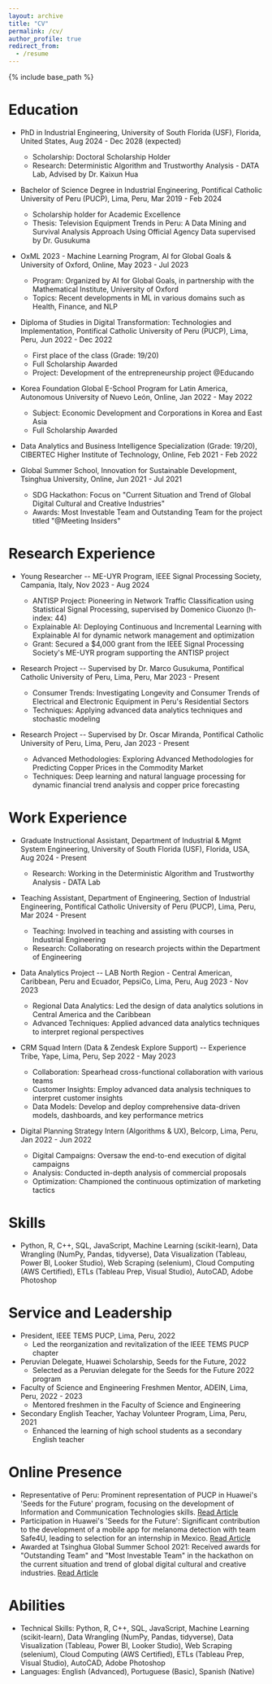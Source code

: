 ```yaml
---
layout: archive
title: "CV"
permalink: /cv/
author_profile: true
redirect_from:
  - /resume
---
```


{% include base_path %}

**Education**
======
* PhD in Industrial Engineering, University of South Florida (USF), Florida, United States, Aug 2024 - Dec 2028 (expected)
  * Scholarship: Doctoral Scholarship Holder
  * Research: Deterministic Algorithm and Trustworthy Analysis - DATA Lab, Advised by Dr. Kaixun Hua
  
* Bachelor of Science Degree in Industrial Engineering, Pontifical Catholic University of Peru (PUCP), Lima, Peru, Mar 2019 - Feb 2024
  * Scholarship holder for Academic Excellence
  * Thesis: Television Equipment Trends in Peru: A Data Mining and Survival Analysis Approach Using Official Agency Data supervised by Dr. Gusukuma
  
* OxML 2023 - Machine Learning Program, AI for Global Goals & University of Oxford, Online, May 2023 - Jul 2023
  * Program: Organized by AI for Global Goals, in partnership with the Mathematical Institute, University of Oxford
  * Topics: Recent developments in ML in various domains such as Health, Finance, and NLP
  
* Diploma of Studies in Digital Transformation: Technologies and Implementation, Pontifical Catholic University of Peru (PUCP), Lima, Peru, Jun 2022 - Dec 2022
  * First place of the class (Grade: 19/20)
  * Full Scholarship Awarded
  * Project: Development of the entrepreneurship project @Educando
  
* Korea Foundation Global E-School Program for Latin America, Autonomous University of Nuevo León, Online, Jan 2022 - May 2022
  * Subject: Economic Development and Corporations in Korea and East Asia
  * Full Scholarship Awarded
  
* Data Analytics and Business Intelligence Specialization (Grade: 19/20), CIBERTEC Higher Institute of Technology, Online, Feb 2021 - Feb 2022

* Global Summer School, Innovation for Sustainable Development, Tsinghua University, Online, Jun 2021 - Jul 2021
  * SDG Hackathon: Focus on "Current Situation and Trend of Global Digital Cultural and Creative Industries"
  * Awards: Most Investable Team and Outstanding Team for the project titled "@Meeting Insiders"

**Research Experience**
======
* Young Researcher -- ME-UYR Program, IEEE Signal Processing Society, Campania, Italy, Nov 2023 - Aug 2024
  * ANTISP Project: Pioneering in Network Traffic Classification using Statistical Signal Processing, supervised by Domenico Ciuonzo (h-index: 44)
  * Explainable AI: Deploying Continuous and Incremental Learning with Explainable AI for dynamic network management and optimization
  * Grant: Secured a \$4,000 grant from the IEEE Signal Processing Society's ME-UYR program supporting the ANTISP project
  
* Research Project -- Supervised by Dr. Marco Gusukuma, Pontifical Catholic University of Peru, Lima, Peru, Mar 2023 - Present
  * Consumer Trends: Investigating Longevity and Consumer Trends of Electrical and Electronic Equipment in Peru's Residential Sectors
  * Techniques: Applying advanced data analytics techniques and stochastic modeling
  
* Research Project -- Supervised by Dr. Oscar Miranda, Pontifical Catholic University of Peru, Lima, Peru, Jan 2023 - Present
  * Advanced Methodologies: Exploring Advanced Methodologies for Predicting Copper Prices in the Commodity Market
  * Techniques: Deep learning and natural language processing for dynamic financial trend analysis and copper price forecasting

**Work Experience**
======
* Graduate Instructional Assistant, Department of Industrial & Mgmt System Engineering, University of South Florida (USF), Florida, USA, Aug 2024 - Present
  * Research: Working in the Deterministic Algorithm and Trustworthy Analysis - DATA Lab
  
* Teaching Assistant, Department of Engineering, Section of Industrial Engineering, Pontifical Catholic University of Peru (PUCP), Lima, Peru, Mar 2024 - Present
  * Teaching: Involved in teaching and assisting with courses in Industrial Engineering
  * Research: Collaborating on research projects within the Department of Engineering

* Data Analytics Project -- LAB North Region - Central American, Caribbean, Peru and Ecuador, PepsiCo, Lima, Peru, Aug 2023 - Nov 2023
  * Regional Data Analytics: Led the design of data analytics solutions in Central America and the Caribbean
  * Advanced Techniques: Applied advanced data analytics techniques to interpret regional perspectives
  
* CRM Squad Intern (Data & Zendesk Explore Support) -- Experience Tribe, Yape, Lima, Peru, Sep 2022 - May 2023
  * Collaboration: Spearhead cross-functional collaboration with various teams
  * Customer Insights: Employ advanced data analysis techniques to interpret customer insights
  * Data Models: Develop and deploy comprehensive data-driven models, dashboards, and key performance metrics

* Digital Planning Strategy Intern (Algorithms & UX), Belcorp, Lima, Peru, Jan 2022 - Jun 2022
  * Digital Campaigns: Oversaw the end-to-end execution of digital campaigns
  * Analysis: Conducted in-depth analysis of commercial proposals
  * Optimization: Championed the continuous optimization of marketing tactics

**Skills**
======
* Python, R, C++, SQL, JavaScript, Machine Learning (scikit-learn), Data Wrangling (NumPy, Pandas, tidyverse), Data Visualization (Tableau, Power BI, Looker Studio), Web Scraping (selenium), Cloud Computing (AWS Certified), ETLs (Tableau Prep, Visual Studio), AutoCAD, Adobe Photoshop

<!-- **Publications**
======
<ul>{% for post in site.publications reversed %}
    {% include archive-single-cv.html %}
  {% endfor %}</ul>
  
**Talks**
======
<ul>{% for post in site.talks reversed %}
    {% include archive-single-talk-cv.html  %}
  {% endfor %}</ul>
  
**Teaching**
======
<ul>{% for post in site.teaching reversed %}
    {% include archive-single-cv.html %}
  {% endfor %}</ul> -->
  
**Service and Leadership**
======
* President, IEEE TEMS PUCP, Lima, Peru, 2022
  * Led the reorganization and revitalization of the IEEE TEMS PUCP chapter
* Peruvian Delegate, Huawei Scholarship, Seeds for the Future, 2022
  * Selected as a Peruvian delegate for the Seeds for the Future 2022 program
* Faculty of Science and Engineering Freshmen Mentor, ADEIN, Lima, Peru, 2022 - 2023
  * Mentored freshmen in the Faculty of Science and Engineering
* Secondary English Teacher, Yachay Volunteer Program, Lima, Peru, 2021
  * Enhanced the learning of high school students as a secondary English teacher

**Online Presence**
======
* Representative of Peru: Prominent representation of PUCP in Huawei's 'Seeds for the Future' program, focusing on the development of Information and Communication Technologies skills. [Read Article](https://andina.pe/agencia/noticia-universitarios-representan-al-peru-la-cumbre-regional-talentos-tic-919173.aspx)
* Participation in Huawei's 'Seeds for the Future': Significant contribution to the development of a mobile app for melanoma detection with team Safe4U, leading to selection for an internship in Mexico. [Read Article](https://puntoedu.pucp.edu.pe/orgullo-pucp/alumnos-facultad-ciencias-ingenieria-programa-seeds-for-the-future-huawei/)
* Awarded at Tsinghua Global Summer School 2021: Received awards for "Outstanding Team" and "Most Investable Team" in the hackathon on the current situation and trend of global digital cultural and creative industries. [Read Article](https://facultad-ciencias-ingenieria.pucp.edu.pe/2022/07/08/tsinghua-global-summer-school-2021-premio-a-estudiante-de-ingenieria-industrial-pucp-y-a-su-equipo-2/)

**Abilities**
======
* Technical Skills: Python, R, C++, SQL, JavaScript, Machine Learning (scikit-learn), Data Wrangling (NumPy, Pandas, tidyverse), Data Visualization (Tableau, Power BI, Looker Studio), Web Scraping (selenium), Cloud Computing (AWS Certified), ETLs (Tableau Prep, Visual Studio), AutoCAD, Adobe Photoshop
* Languages: English (Advanced), Portuguese (Basic), Spanish (Native)